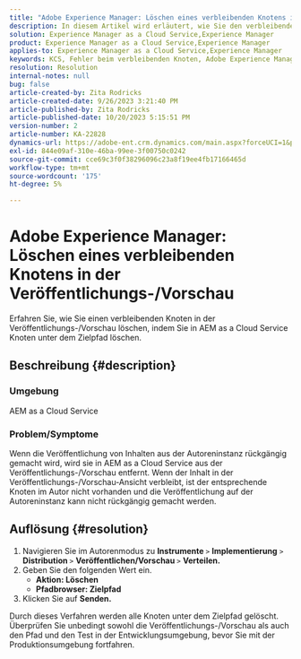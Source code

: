 ```yaml
---
title: "Adobe Experience Manager: Löschen eines verbleibenden Knotens in der Veröffentlichungs-/Vorschau"
description: In diesem Artikel wird erläutert, wie Sie den verbleibenden Knoten in der Veröffentlichungs-/Vorschau-Ansicht löschen.
solution: Experience Manager as a Cloud Service,Experience Manager
product: Experience Manager as a Cloud Service,Experience Manager
applies-to: Experience Manager as a Cloud Service,Experience Manager
keywords: KCS, Fehler beim verbleibenden Knoten, Adobe Experience Manager
resolution: Resolution
internal-notes: null
bug: false
article-created-by: Zita Rodricks
article-created-date: 9/26/2023 3:21:40 PM
article-published-by: Zita Rodricks
article-published-date: 10/20/2023 5:15:51 PM
version-number: 2
article-number: KA-22828
dynamics-url: https://adobe-ent.crm.dynamics.com/main.aspx?forceUCI=1&pagetype=entityrecord&etn=knowledgearticle&id=b0a2895e-805c-ee11-be6f-6045bd006b4b
exl-id: 844e09af-310e-46ba-99ee-3f00750c0242
source-git-commit: cce69c3f0f38296096c23a8f19ee4fb17166465d
workflow-type: tm+mt
source-wordcount: '175'
ht-degree: 5%

---
```


# Adobe Experience Manager: Löschen eines verbleibenden Knotens in der Veröffentlichungs-/Vorschau


Erfahren Sie, wie Sie einen verbleibenden Knoten in der Veröffentlichungs-/Vorschau löschen, indem Sie in AEM as a Cloud Service Knoten unter dem Zielpfad löschen.

## Beschreibung {#description}


### <b>Umgebung</b>

AEM as a Cloud Service



### <b>Problem/Symptome</b>

Wenn die Veröffentlichung von Inhalten aus der Autoreninstanz rückgängig gemacht wird, wird sie in AEM as a Cloud Service aus der Veröffentlichungs-/Vorschau entfernt. Wenn der Inhalt in der Veröffentlichungs-/Vorschau-Ansicht verbleibt, ist der entsprechende Knoten im Autor nicht vorhanden und die Veröffentlichung auf der Autoreninstanz kann nicht rückgängig gemacht werden.






## Auflösung {#resolution}


1. Navigieren Sie im Autorenmodus zu <b>Instrumente </b>`>`  <b>Implementierung</b> `>` <b> Distribution </b>`>`  <b>Veröffentlichen/Vorschau </b>`>`  <b>Verteilen.</b>
2. Geben Sie den folgenden Wert ein.
   - <b>Aktion: Löschen</b>
   - <b>Pfadbrowser: Zielpfad</b>
3. Klicken Sie auf <b>Senden.</b>


Durch dieses Verfahren werden alle Knoten unter dem Zielpfad gelöscht. Überprüfen Sie unbedingt sowohl die Veröffentlichungs-/Vorschau als auch den Pfad und den Test in der Entwicklungsumgebung, bevor Sie mit der Produktionsumgebung fortfahren.
